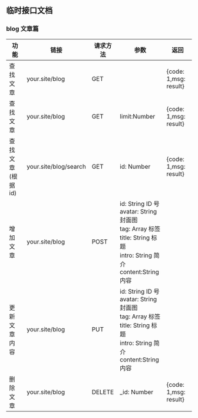 ## 临时接口文档

### blog 文章篇

| 功能     | 链接           | 请求方法 | 参数         | 返回                  |
| -------- | -------------- | -------- | ------------ | --------------------- |
| 查找文章 | your.site/blog | GET      |              | {code: 1,msg: result} |
| 查找文章 | your.site/blog | GET      | limit:Number | {code: 1,msg: result} |
| 查找文章(根据 id)|your.site/blog/search|GET|id: Number| {code: 1,msg: result} |
| 增加文章 | your.site/blog|POST| id: String ID 号<br>avatar: String 封面图<br>tag: Array 标签<br>title: String 标题<br>intro: String 简介<br>content:String 内容|
|更新文章内容| your.site/blog| PUT| id: String ID 号<br>avatar: String 封面图<br>tag: Array 标签<br>title: String 标题<br>intro: String 简介<br>content:String 内容|
| 删除文章| your.site/blog|DELETE|_id: Number| {code: 1,msg: result} |
